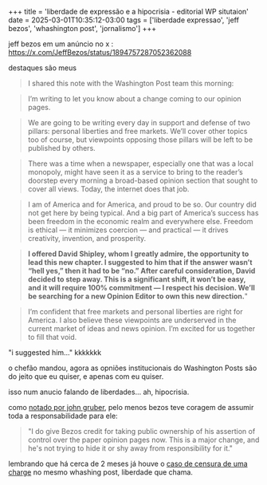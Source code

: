 +++
title = 'liberdade de expressão e a hipocrisia - editorial WP situtaion'
date = 2025-03-01T10:35:12-03:00
tags = ['liberdade expressao', 'jeff bezos', 'whashington post', 'jornalismo']
+++

jeff bezos em um anúncio no x : https://x.com/JeffBezos/status/1894757287052362088

destaques são meus

> I shared this note with the Washington Post team this morning:

> I’m writing to let you know about a change coming to our opinion pages. 
 
> We are going to be writing every day in support and defense of two pillars: personal liberties and free markets. We’ll cover other topics too of course, but viewpoints opposing those pillars will be left to be published by others. 

> There was a time when a newspaper, especially one that was a local monopoly, might have seen it as a service to bring to the reader’s doorstep every morning a broad-based opinion section that sought to cover all views. Today, the internet does that job. 

> I am of America and for America, and proud to be so. Our country did not get here by being typical. And a big part of America’s success has been freedom in the economic realm and everywhere else. Freedom is ethical — it minimizes coercion — and practical — it drives creativity, invention, and prosperity. 

> **I offered David Shipley, whom I greatly admire, the opportunity to lead this new chapter. I suggested to him that if the answer wasn’t “hell yes,” then it had to be “no.” After careful consideration, David decided to step away. This is a significant shift, it won’t be easy, and it will require 100% commitment —  I respect his decision. We’ll be searching for a new Opinion Editor to own this new direction.**"
 
> I’m confident that free markets and personal liberties are right for America. I also believe these viewpoints are underserved in the current market of ideas and news opinion. I’m excited for us together to fill that void. 

"i suggested him..." kkkkkkk

o chefão mandou, agora as opniões institucionais do Washington Posts são do jeito que eu quiser, e apenas com eu quiser.

isso num anucio falando de liberdades... ah, hipocrisia.


como [notado por john gruber](https://daringfireball.net/linked/2025/02/28/what-if-indeed), pelo menos bezos teve coragem de assumir toda a responsabilidade para ele:

> "I do give Bezos credit for taking public ownership of his assertion of control over the paper opinion pages now. This is a major change, and he's not trying to hide it or shy away from responsibility for it."


lembrando que há cerca de 2 meses já houve o [caso de censura de uma charge](https://anntelnaes.substack.com/p/why-im-quitting-the-washington-post) no mesmo whashing post, liberdade que chama.


